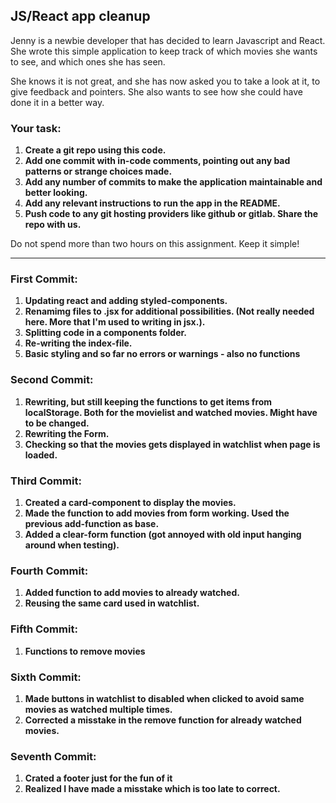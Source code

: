 ## JS/React app cleanup

Jenny is a newbie developer that has decided to learn Javascript and React. She wrote this simple application to keep track of which movies she wants to see, and which ones she has seen.

She knows it is not great, and she has now asked you to take a look at it, to give feedback and pointers. She also wants to see how she could have done it in a better way.

### Your task:

1. **Create a git repo using this code.**
2. **Add one commit with in-code comments, pointing out any bad patterns or strange choices made.**
3. **Add any number of commits to make the application maintainable and better looking.**
4. **Add any relevant instructions to run the app in the README.**
5. **Push code to any git hosting providers like github or gitlab. Share the repo with us.**

Do not spend more than two hours on this assignment. Keep it simple!

---
### First Commit:

1. **Updating react and adding styled-components.**
2. **Renamimg files to .jsx for additional possibilities. (Not really needed here. More that I'm used to writing in jsx.).**
3. **Splitting code in a components folder.**
4. **Re-writing the index-file.**
5. **Basic styling and so far no errors or warnings - also no functions**

### Second Commit:
1. **Rewriting, but still keeping the functions to get items from localStorage. Both for the movielist and watched movies. Might have to be changed.**
2. **Rewriting the Form.**
3. **Checking so that the movies gets displayed in watchlist when page is loaded.**

### Third Commit:
1. **Created a card-component to display the movies.**
2. **Made the function to add movies from form working. Used the previous add-function as base.**
3. **Added a clear-form function (got annoyed with old input hanging around when testing).**

### Fourth Commit:
1. **Added function to add movies to already watched.**
2. **Reusing the same card used in watchlist.**

### Fifth Commit:
1. **Functions to remove movies**

### Sixth Commit:
1. **Made buttons in watchlist to disabled when clicked to avoid same movies as watched multiple times.**
2. **Corrected a misstake in the remove function for already watched movies.**

### Seventh Commit:
1. **Crated a footer just for the fun of it**
2. **Realized I have made a misstake which is too late to correct.**